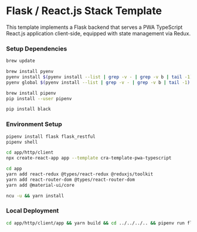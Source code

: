 # Flask / React.js Stack Template

This template implements a Flask backend that serves a PWA TypeScript React.js application client-side, equipped with state management via Redux. 

### Setup Dependencies
```bash
brew update

brew install pyenv
pyenv install $(pyenv install --list | grep -v - | grep -v b | tail -1)
pyenv global $(pyenv install --list | grep -v - | grep -v b | tail -1)

brew install pipenv
pip install --user pipenv

pip install black
```

### Environment Setup
```bash
pipenv install flask flask_restful
pipenv shell

cd app/http/client
npx create-react-app app --template cra-template-pwa-typescript 

cd app
yarn add react-redux @types/react-redux @reduxjs/toolkit 
yarn add react-router-dom @types/react-router-dom 
yarn add @material-ui/core

ncu -u && yarn install
```

### Local Deployment
```bash
cd app/http/client/app && yarn build && cd ../../../.. && pipenv run flask run
```
 

